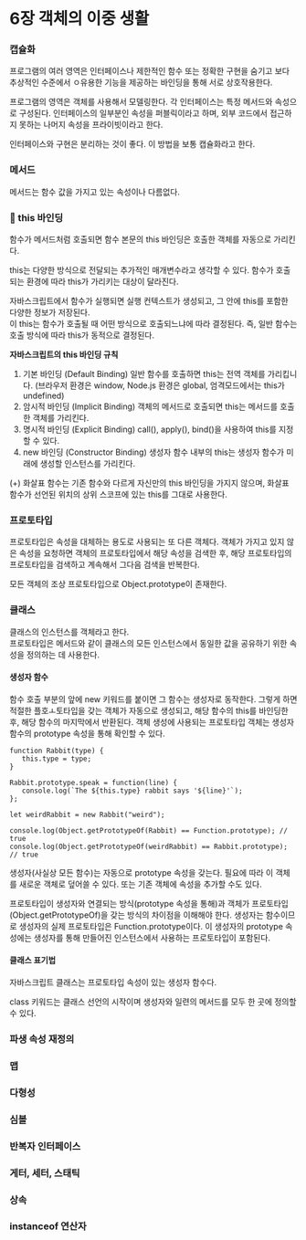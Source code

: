 # 6장 객체의 이중 생활

### 캡슐화

프로그램의 여러 영역은 인터페이스나 제한적인 함수 또는 정확한 구현을 숨기고 보다 추상적인 수준에서 ㅇ유용한 기능을 제공하는 바인딩을 통해 서로 상호작용한다. 

프로그램의 영역은 객체를 사용해서 모델링한다. 각 인터페이스는 특정 메서드와 속성으로 구성된다. 인터페이스의 일부분인 속성을 퍼블릭이라고 하며, 외부 코드에서 접근하지 못하는 나머지 속성을 프라이빗이라고 한다.

인터페이스와 구현은 분리하는 것이 좋다. 이 방법을 보통 캡슐화라고 한다.

### 메서드

메서드는 함수 값을 가지고 있는 속성이나 다름없다. 

### 📌 this 바인딩

함수가 메서드처럼 호출되면 함수 본문의 this 바인딩은 호출한 객체를 자동으로 가리킨다.

this는 다양한 방식으로 전달되는 추가적인 매개변수라고 생각할 수 있다. 함수가 호출되는 환경에 따라 this가 가리키는 대상이 달라진다.

자바스크립트에서 함수가 실행되면 실행 컨텍스트가 생성되고, 그 안에 this를 포함한 다양한 정보가 저장된다. <br />
이 this는 함수가 호출될 때 어떤 방식으로 호출되느냐에 따라 결정된다. 즉, 일반 함수는 호출 방식에 따라 this가 동적으로 결정된다.

**자바스크립트의 this 바인딩 규칙**
1. 기본 바인딩 (Default Binding)
   일반 함수를 호출하면 this는 전역 객체를 가리킵니다. (브라우저 환경은 window, Node.js 환경은 global, 엄격모드에서는 this가 undefined)
2. 암시적 바인딩 (Implicit Binding)
   객체의 메서드로 호출되면 this는 메서드를 호출한 객체를 가리킨다.
3. 명시적 바인딩 (Explicit Binding)
   call(), apply(), bind()을 사용하여 this를 지정할 수 있다.
4. new 바인딩 (Constructor Binding)
   생성자 함수 내부의 this는 생성자 함수가 미래에 생성할 인스턴스를 가리킨다. 

(+) 화살표 함수는 기존 함수와 다르게 자신만의 this 바인딩을 가지지 않으며, 화살표 함수가 선언된 위치의 상위 스코프에 있는 this를 그대로 사용한다.

### 프로토타입

프로토타입은 속성을 대체하는 용도로 사용되는 또 다른 객체다.
객체가 가지고 있지 않은 속성을 요청하면 객체의 프로토타입에서 해당 속성을 검색한 후, 해당 프로토타입의 프로토타입을 검색하고 계속해서 그다음 검색을 반복한다.

모든 객체의 조상 프로토타입으로 Object.prototype이 존재한다.

### 클래스

클래스의 인스턴스를 객체라고 한다. <br />
프로토타입은 메서드와 같이 클래스의 모든 인스턴스에서 동일한 값을 공유하기 위한 속성을 정의하는 데 사용한다.

#### 생성자 함수

함수 호출 부분의 앞에 new 키워드를 붙이면 그 함수는 생성자로 동작한다. 그렇게 하면 적절한 플호ㅗ토타입을 갖는 객체가 자동으로 생성되고, 해당 함수의 this를 바인딩한 후, 해당 함수의 마지막에서 반환된다. 객체 생성에 사용되는 프로토타입 객체는 생성자 함수의 prototype 속성을 통해 확인할 수 있다.

```tsx
function Rabbit(type) {
   this.type = type;
}

Rabbit.prototype.speak = function(line) {
   console.log(`The ${this.type} rabbit says '${line}'`);
};

let weirdRabbit = new Rabbit("weird");

console.log(Object.getPrototypeOf(Rabbit) == Function.prototype); // true
console.log(Object.getPrototypeOf(weirdRabbit) == Rabbit.prototype); // true
```

생성자(사실상 모든 함수)는 자동으로 prototype 속성을 갖는다.
필요에 따라 이 객체를 새로운 객체로 덮어쓸 수 있다. 또는 기존 객체에 속성을 추가할 수도 있다.

프로토타입이 생성자와 연결되는 방식(prototype 속성을 통해)과 객체가 프로토타입(Object.getPrototypeOf)을 갖는 방식의 차이점을 이해해야 한다.
생성자는 함수이므로 생성자의 실제 프로토타입은 Function.prototype이다. 이 생성자의 prototype 속성에는 생성자를 통해 만들어진 인스턴스에서 사용하는 프로토타입이 포함된다.

#### 클래스 표기법

자바스크립트 클래스는 프로토타입 속성이 있는 생성자 함수다.

class 키워드는 클래스 선언의 시작이며 생성자와 일련의 메서드를 모두 한 곳에 정의할 수 있다.

### 파생 속성 재정의

### 맵

### 다형성

### 심볼

### 반복자 인터페이스

### 게터, 세터, 스태틱

### 상속

### instanceof 연산자
